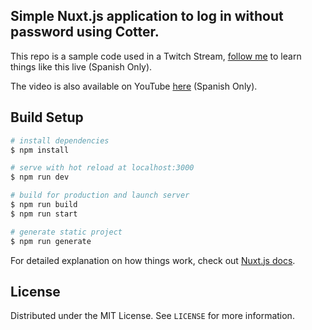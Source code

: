 ## Simple Nuxt.js application to log in without password using Cotter.

This repo is a sample code used in a Twitch Stream, [follow me](https://www.twitch.tv/soy_jeshu) to learn things like this live (Spanish Only).

The video is also available on YouTube [here](https://www.youtube.com/watch?v=BIPqTE11sc0) (Spanish Only).

## Build Setup

```bash
# install dependencies
$ npm install

# serve with hot reload at localhost:3000
$ npm run dev

# build for production and launch server
$ npm run build
$ npm run start

# generate static project
$ npm run generate
```

For detailed explanation on how things work, check out [Nuxt.js docs](https://nuxtjs.org).

<!-- LICENSE -->
## License

Distributed under the MIT License. See `LICENSE` for more information.